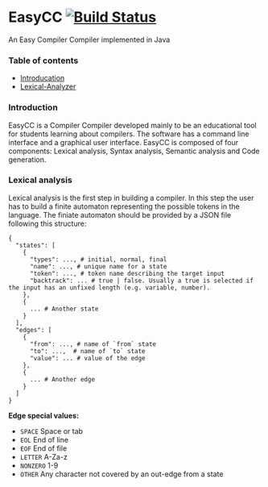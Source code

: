 # EasyCC [![Build Status](https://travis-ci.org/amirbawab/EasyCC.svg?branch=master)](https://travis-ci.org/amirbawab/EasyCC)
An Easy Compiler Compiler implemented in Java

### Table of contents

  * [Introducation](#introduction)
  * [Lexical-Analyzer](#lexical-analysis)

### Introduction

EasyCC is a Compiler Compiler developed mainly to be an educational tool for students learning about compilers. The software has a command line interface and a graphical user interface. EasyCC is composed of four components: Lexical analysis, Syntax analysis, Semantic analysis and Code generation.

### Lexical analysis

Lexical analysis is the first step in building a compiler. In this step the user has to build a finite automaton representing the possible tokens in the language. The finiate automaton should be provided by a JSON file following this structure:

```
{
  "states": [
    {
      "types": ..., # initial, normal, final
      "name": ..., # unique name for a state
      "token": ..., # token name describing the target input
      "backtrack": ... # true | false. Usually a true is selected if the input has an unfixed length (e.g. variable, number).
    },
    {
      ... # Another state
    }
  ],
  "edges": [
    {
      "from": ..., # name of `from` state
      "to": ...,  # name of `to` state
      "value": ... # value of the edge
    },
    {
      ... # Another edge
    }
  ]
}
```

**Edge special values:**
* `SPACE` Space or tab
* `EOL` End of line
* `EOF` End of file
* `LETTER` A-Za-z
* `NONZERO` 1-9
* `OTHER` Any character not covered by an out-edge from a state

